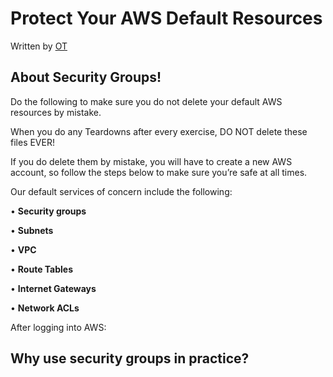 # Protect Your AWS Default Resources  

Written by [OT](https://github.com/Otlhomame)



## About Security Groups! <a name="about"></a>

Do the following to make sure you do not delete your default AWS resources by mistake.

When you do any Teardowns after every exercise, DO NOT delete these files EVER!

If you do delete them by mistake, you will have to create a new AWS account, so follow the steps below to make sure you’re safe at all times.

Our default services of concern include the following:

•	**Security groups**

•	**Subnets**

•	**VPC**

•	**Route Tables**

•	**Internet Gateways**

•	**Network ACLs**

After logging into AWS:


## Why use security groups in practice?
